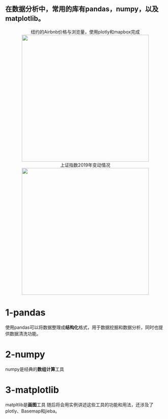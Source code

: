 ## 在数据分析中，常用的库有pandas，numpy，以及matplotlib。

<div align=center>纽约的Airbnb价格与浏览量，使用plotly和mapbox完成</div>
<div align=center>
  <img width=400 src="https://github.com/ShaoZC/Data-Analysis-Using-Python-2019/blob/master/02-Airbnb.svg" >
</div>
<div align=center>上证指数2019年变动情况</div>
<div align=center>
  <img width=400 src="https://github.com/ShaoZC/Data-Analysis-Using-Python-2019/blob/master/02-Airbnb.svg" >
</div>

# 1-pandas
使用pandas可以将数据整理成**结构化**格式，用于数据挖掘和数据分析，同时也提供数据清洗功能。
# 2-numpy
numpy是经典的**数组计算**工具
# 3-matplotlib
matpltlib是**画图**工具
随后将会用实例讲述这些工具的功能和用法，还涉及了plotly、Basemap和jieba。

